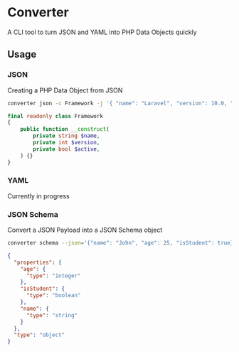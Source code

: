 # Converter

A CLI tool to turn JSON and YAML into PHP Data Objects quickly

## Usage

### JSON

Creating a PHP Data Object from JSON

```bash
converter json -c Framework -j '{ "name": "Laravel", "version": 10.0, "active": true }'
```

```php
final readonly class Framework
{
    public function __construct(
        private string $name,
        private int $version,
        private bool $active,
    ) {}
}
```

### YAML

Currently in progress


### JSON Schema

Convert a JSON Payload into a JSON Schema object

```bash
converter schema --json='{"name": "John", "age": 25, "isStudent": true}'
```

```json
{
  "properties": {
    "age": {
      "type": "integer"
    },
    "isStudent": {
      "type": "boolean"
    },
    "name": {
      "type": "string"
    }
  },
  "type": "object"
}
```